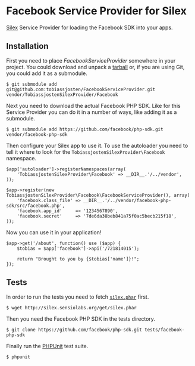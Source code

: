 Facebook Service Provider for Silex
============================

[Silex][1] Service Provider for loading the Facebook SDK into your apps.

## Installation

First you need to place *FacebookServiceProvider* somewhere in your project. You could download and unpack a [tarball][2] or, if you are using Git, you could add it as a submodule.

    $ git submodule add git@github.com:tobiassjosten/FacebookServiceProvider.git vendor/TobiassjostenSilexProvider/Facebook

Next you need to download the actual Facebook PHP SDK. Like for this Service Provider you can do it in a number of ways, like adding it as a submodule.

    $ git submodule add https://github.com/facebook/php-sdk.git vendor/facebook-php-sdk

Then configure your Silex app to use it. To use the autoloader you need to tell it where to look for the `TobiassjostenSilexProvider\Facebook` namespace.

    $app['autoloader']->registerNamespaces(array(
        'TobiassjostenSilexProvider\Facebook' => __DIR__.'/../vendor',
    ));

    $app->register(new TobiassjostenSilexProvider\Facebook\FacebookServiceProvider(), array(
        'facebook.class_file' => __DIR__.'/../vendor/facebook-php-sdk/src/facebook.php',
        'facebook.app_id'     => '1234567890',
        'facebook.secret'     => '7de6da38beb841a75f0ac5becb215f18',
    ));

Now you can use it in your application!

    $app->get('/about', function() use ($app) {
        $tobias = $app['facebook']->api('/721814015');

        return "Brought to you by {$tobias['name']}!";
    });

## Tests

In order to run the tests you need to fetch [`silex.phar`][3] first.

    $ wget http://silex.sensiolabs.org/get/silex.phar

Then you need the Facebook PHP SDK in the tests directory.

    $ git clone https://github.com/facebook/php-sdk.git tests/facebook-php-sdk

Finally run the [PHPUnit][4] test suite.

    $ phpunit

[1]: http://silex-project.org/
[2]: https://github.com/tobiassjosten/FacebookServiceProvider/tarball/master
[3]: http://silex.sensiolabs.org/get/silex.phar
[4]: http://www.phpunit.de/manual/current/en/index.html
